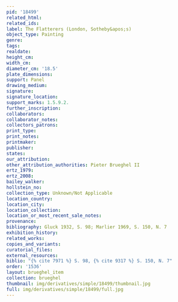 ```yaml
---
pid: '18499'
related_html: 
related_ids: 
label: The Flatterers (London, Sotheby&apos;s)
object_type: Painting
genre: 
tags: 
realdate: 
height_cm: 
width_cm: 
diameter_cm: '18.5'
plate_dimensions: 
support: Panel
drawing_medium: 
signature: 
signature_location: 
support_marks: 1.5.9.2.
further_inscription: 
collaborators: 
collaborator_notes: 
collectors_patrons: 
print_type: 
print_notes: 
printmaker: 
publisher: 
states: 
our_attribution: 
other_attribution_authorities: Pieter Brueghel II
ertz_1979: 
ertz_2008: 
bailey_walker: 
hollstein_no: 
collection_type: Unknown/Not Applicable
location_country: 
location_city: 
location_collection: 
location_or_most_recent_sale_notes: 
provenance: 
bibliography: Gluck 1932, S. 98; Marlier 1969, S. 150, N. 7
exhibition_history: 
related_works: 
copies_and_variants: 
curatorial_files: 
external_resources: 
biblio: "{% cite 7971 %} S. 98, {% cite 9317 %} S. 150, N. 7"
order: '1536'
layout: brueghel_item
collection: brueghel
thumbnail: img/derivatives/simple/18499/thumbnail.jpg
full: img/derivatives/simple/18499/full.jpg
---
```


